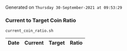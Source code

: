 Generated on `Thursday 30-September-2021 at 09:53:29`

### Current to Target Coin Ratio
`current_coin_ratio.sh`

Date|Current|Target|Ratio
---|---|---|---
